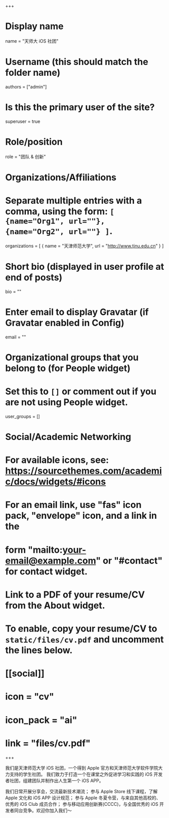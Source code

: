 +++
# Display name
name = "天师大 iOS 社团"

# Username (this should match the folder name)
authors = ["admin"]

# Is this the primary user of the site?
superuser = true

# Role/position
role = "团队 & 创新"

# Organizations/Affiliations
#   Separate multiple entries with a comma, using the form: `[ {name="Org1", url=""}, {name="Org2", url=""} ]`.
organizations = [ { name = "天津师范大学", url = "http://www.tjnu.edu.cn" } ]

# Short bio (displayed in user profile at end of posts)
bio = ""

# Enter email to display Gravatar (if Gravatar enabled in Config)
email = ""

# Organizational groups that you belong to (for People widget)
#   Set this to `[]` or comment out if you are not using People widget.
user_groups = []


# Social/Academic Networking
# For available icons, see: https://sourcethemes.com/academic/docs/widgets/#icons
#   For an email link, use "fas" icon pack, "envelope" icon, and a link in the
#   form "mailto:your-email@example.com" or "#contact" for contact widget.


# Link to a PDF of your resume/CV from the About widget.
# To enable, copy your resume/CV to `static/files/cv.pdf` and uncomment the lines below.
# [[social]]
#   icon = "cv"
#   icon_pack = "ai"
#   link = "files/cv.pdf"

+++

我们是天津师范大学 iOS 社团，一个得到 Apple 官方和天津师范大学软件学院大力支持的学生社团。
我们致力于打造一个在课堂之外促进学习和实践的 iOS 开发者社团，组建团队并制作出人生第一个 iOS APP。


我们日常开展分享会，交流最新技术潮流；
参与 Apple Store 线下课程，了解 Apple 文化和 iOS APP 设计规范；
参与 Apple 冬夏令营，与来自其他高校的、优秀的 iOS Club 成员合作；
参与移动应用创新赛(CCCC)，与全国优秀的 iOS 开发者同台竞争。欢迎你加入我们～


